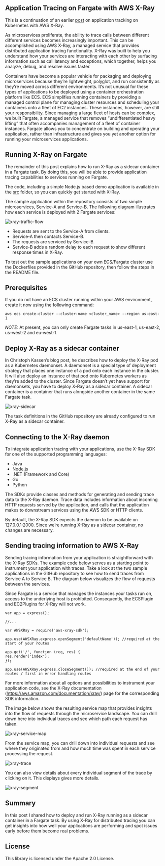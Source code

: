## Application Tracing on Fargate with AWS X-Ray

This is a continuation of an earlier [post](https://aws.amazon.com/de/blogs/compute/application-tracing-on-kubernetes-with-aws-x-ray/) on application tracking on Kubernetes with AWS X-Ray.

As microservices proliferate, the ability to trace calls between different different services becomes increasingly important. This can be accomplished using AWS X-Ray, a managed service that provides distributed application tracing functionality. X-Ray was built to help you understand how your services are interacting with each other by surfacing information such as call latency and exceptions, which together, helps you analyze, debug, and resolve issues faster.

Containers have become a popular vehicle for packaging and deploying microservices because they’re lightweight, polyglot, and run consistently as they’re moved across different environments. It’s not unusual for these types of applications to be deployed using a container orchestration platform like ECS. ECS simplifies running containers by providing a managed control plane for managing cluster resources and scheduling your containers onto a fleet of EC2 instances. These instances, however, are still your responsibility. Since managing a large fleet of hosts can be complex, we built Fargate, a managed service that removes “undifferentiated heavy lifting” that often accompanies management of a fleet of container instances. Fargate allows you to concentrate on building and operating your application, rather than infrastructure and gives you yet another option for running your microservices applications.

## Running X-Ray on Fargate

The remainder of this post explains how to run X-Ray as a sidecar container in a Fargate task. By doing this, you will be able to provide application tracing capabilities to services running on Fargate.

The code, including a simple Node.js based demo application is available in the [src](https://github.com/aws-samples/aws-xray-fargate/tree/master/src) folder, so you can quickly get started with X-Ray.

The sample application within the repository consists of two simple microservices, Service-A and Service-B. The following diagram illustrates how each service is deployed with 2 Fargate services:

![xray-traffic-flow](/images/xray-traffic-flow.jpeg)


* Requests are sent to the Service-A from clients.
* Service-A then contacts Service-B.
* The requests are serviced by Service-B.
* Service-B adds a random delay to each request to show different response times in X-Ray.


To test out the sample applications on your own ECS/Fargate cluster use the Dockerfiles provided in the GitHub repository, then follow the steps in the README file.

## Prerequisites

If you do not have an ECS cluster running within your AWS environment, create it now using the following command:

`aws ecs create-cluster --cluster-name <cluster_name> --region us-east-1`

*NOTE:* At present, you can only create Fargate tasks in us-east-1, us-east-2, us-west-2 and eu-west-1.

## Deploy X-Ray as a sidecar container

In Christoph Kassen’s blog post, he describes how to deploy the X-Ray pod as a Kubernetes daemonset. A daemonset is a special type of deployment strategy that places one instance of a pod onto each instance in the cluster. It will also deploy an instance of that pod onto Kubernetes workers as they’re added to the cluster. Since Fargate doesn’t yet have support for daemonsets, you have to deploy X-Ray as a sidecar container. A sidecar container is a container that runs alongside another container in the same Fargate task.

![xray-sidecar](/images/xray-sidecar.jpeg)

The task definitions in the GitHub repository are already configured to run X-Ray as a sidecar container.

## Connecting to the X-Ray daemon

To integrate application tracing with your applications, use the X-Ray SDK for one of the supported programming languages:


* Java
* Node.js
* .NET (Framework and Core)
* Go
* Python


The SDKs provide classes and methods for generating and sending trace data to the X-Ray daemon. Trace data includes information about incoming HTTP requests served by the application, and calls that the application makes to downstream services using the AWS SDK or HTTP clients.

By default, the X-Ray SDK expects the daemon to be available on 127.0.0.1:2000. Since we’re running X-Ray as a sidecar container, no changes are necessary.

## Sending tracing information to AWS X-Ray

Sending tracing information from your application is straightforward with the X-Ray SDKs. The example code below serves as a starting point to instrument your application with traces. Take a look at the two sample applications in the GitHub repository to see how to send traces from Service A to Service B. The diagram below visualizes the flow of requests between the services.

Since Fargate is a service that manages the instances your tasks run on, access to the underlying host is prohibited. Consequently, the ECSPlugin and EC2Plugins for X-Ray will not work.

```
var app = express();

//...

var AWSXRay = require('aws-xray-sdk');

app.use(AWSXRay.express.openSegment('defaultName')); //required at the start of your routes

app.get('/', function (req, res) {
res.render('index');
});

app.use(AWSXRay.express.closeSegment()); //required at the end of your routes / first in error handling routes
```

For more information about all options and possibilities to instrument your application code, see the X-Ray documentation (https://aws.amazon.com/documentation/xray/) page for the corresponding SDK information.

The image below shows the resulting service map that provides insights into the flow of requests through the microservice landscape. You can drill down here into individual traces and see which path each request has taken.

![xray-service-map](/images/xray-servicemap-1024x403.jpeg)

From the service map, you can drill down into individual requests and see where they originated from and how much time was spent in each service processing the request.

![xray-trace](/images/xray-trace-1024x337.jpeg)

You can also view details about every individual segment of the trace by clicking on it. This displays gives more details.

![xray-segment](/images/xray-segment-info-1024x776.jpeg)

## Summary

In this post I shared how to deploy and run X-Ray running as a sidecar container in a Fargate task. By using X-Ray for distributed tracing you can get insights into how well your applications are performing and spot issues early before them become real problems.

## License

This library is licensed under the Apache 2.0 License.
